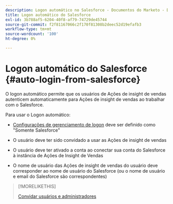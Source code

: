 ```yaml
---
description: Logon automático no Salesforce - Documentos do Marketo - Documentação do produto
title: Logon automático do Salesforce
exl-id: 3b788af5-6204-40f8-af79-74729de45744
source-git-commit: f2f81167066c2f170f81308b2deec52d19efafb3
workflow-type: tm+mt
source-wordcount: '100'
ht-degree: 0%

---
```


# Logon automático do Salesforce {#auto-login-from-salesforce}

O logon automático permite que os usuários de Ações de insight de vendas autenticem automaticamente para Ações de insight de vendas ao trabalhar com o Salesforce.

Para usar o Logon automático:

* [Configurações de gerenciamento de logon](/help/marketo/product-docs/marketo-sales-insight/actions/admin/login-management-settings.md) deve ser definido como &quot;Somente Salesforce&quot;

* O usuário deve ter sido convidado a usar as Ações de insight de vendas

* O usuário deve ter ativado a conta ao conectar sua conta do Salesforce à instância de Ações de Insight de Vendas

* O nome de usuário das Ações de insight de vendas do usuário deve corresponder ao nome de usuário do Salesforce (ou o nome de usuário e email do Salesforce são correspondentes)

>[!MORELIKETHIS]
>
>[Convidar usuários e administradores](/help/marketo/product-docs/marketo-sales-insight/actions/admin/invite-users-and-admins.md)
